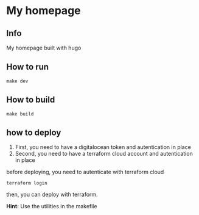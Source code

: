 # My homepage

## Info

My homepage built with hugo

## How to run

```
make dev
```

## How to build

```
make build
```

## how to deploy

1. First, you need to have a digitalocean token and autentication in place
2. Second, you need to have a terraform cloud account and autentication in place

before deploying, you need to autenticate with terraform cloud

```
terraform login
```

then, you can deploy with terraform.

**Hint:**
Use the utilities in the makefile



